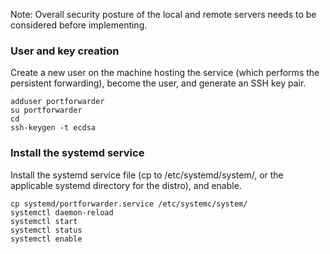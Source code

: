 Note:  Overall security posture of the local and remote servers needs to be considered before implementing.  


### User and key creation
Create a new user on the machine hosting the service (which performs the persistent forwarding), become the user, and generate an SSH key pair.

    adduser portforwarder
    su portforwarder
    cd
    ssh-keygen -t ecdsa

### Install the systemd service
Install the systemd service file (cp to /etc/systemd/system/, or the applicable systemd directory for the distro), and enable.

    cp systemd/portforwarder.service /etc/systemc/system/
    systemctl daemon-reload
    systemctl start
    systemctl status
    systemctl enable
